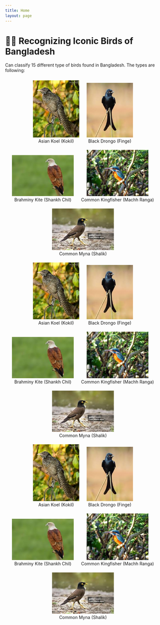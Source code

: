 ```yaml
---
title: Home
layout: page
---
```


<!-- 

This code is for gradio version: 5.44.1  
Project Space link in Hugging Face: https://huggingface.co/spaces/Hasan9519/Cap-Recognizer

 -->

# 🐦‍🔥 Recognizing Iconic Birds of Bangladesh 
Can classify 15 different type of birds found in Bangladesh. The types are following:

<!-- looks not good in preview but looks good in github -->
<!-- |![](images/test-1.jpg)|![](images/test-2.jpg)|![](images/test-3.jpg)|![](images/test-4.jpg)|![](images/test-5.jpg)|
|--------------------------|--------------------------|---------------------------|-------------------------------|-------------------------------|
|    Asian Koel (Kokil)    |  Black Drongo (Finge)    |Brahminy Kite (Shankh Chil)|Common Kingfisher (Machh Ranga)|     Common Myna (Shalik)      |

|![](images/test-6.jpg)|![](images/test-7.jpg)|![](images/test-8.jpg)|![](images/test-9.jpg)|![](images/test-10.jpg)|
|-----------------------|------------------------|------------------------------|-----------------------------|-------------------------------|
| House Crow (Pati Kak) | House Sparrow (Chorui) | Indian Pond Heron (Kani Bok) | Little Cormorant (Pankowri) | Oriental Magpie-Robin (Doel)  |

|![](images/test-11.jpg)|![](images/test-12.jpg)|![](images/test-13.jpg)|![](images/test-14.jpg)|![](images/test-15.jpg)|
|---------------------------|---------------------------|---------------------------------|---------------------------|-------------------------------|
|Red-vented Bulbul (Bulbul) | Rock Pigeon (Payerra)     |Rose-ringed Parakeet (Tiya Pakhi)|Spotted Dove (Telaghughu)  |White-breasted Waterhen (Dahuk)| -->

<div style="text-align: center;">
  <div style="display: inline-block; margin: 10px;">
    <img src="images/test-1.jpg" width="150px" /><br>
    <span>Asian Koel (Kokil)</span>
  </div>
  <div style="display: inline-block; margin: 10px;">
    <img src="images/test-2.jpg" width="150px" /><br>
    <span>Black Drongo (Finge)</span>
  </div>
  <div style="display: inline-block; margin: 10px;">
    <img src="images/test-3.jpg" width="200px" /><br>
    <span>Brahminy Kite (Shankh Chil) </span>
  </div>
  <div style="display: inline-block; margin: 10px;">
    <img src="images/test-4.jpg" width="200px" /><br>
    <span>Common Kingfisher (Machh Ranga)</span>
  </div>
  <div style="display: inline-block; margin: 10px;">
    <img src="images/test-5.jpg" width="200px" /><br>
    <span>Common Myna (Shalik)</span>
  </div>
</div> 

<div style="text-align: center;">
  <div style="display: inline-block; margin: 10px;">
    <img src="images/test-1.jpg" width="150px" /><br>
    <span>Asian Koel (Kokil)</span>
  </div>
  <div style="display: inline-block; margin: 10px;">
    <img src="images/test-2.jpg" width="150px" /><br>
    <span>Black Drongo (Finge)</span>
  </div>
  <div style="display: inline-block; margin: 10px;">
    <img src="images/test-3.jpg" width="200px" /><br>
    <span>Brahminy Kite (Shankh Chil) </span>
  </div>
  <div style="display: inline-block; margin: 10px;">
    <img src="images/test-4.jpg" width="200px" /><br>
    <span>Common Kingfisher (Machh Ranga)</span>
  </div>
  <div style="display: inline-block; margin: 10px;">
    <img src="images/test-5.jpg" width="200px" /><br>
    <span>Common Myna (Shalik)</span>
  </div>
</div> 

<div style="text-align: center;">
  <div style="display: inline-block; margin: 10px;">
    <img src="images/test-1.jpg" width="150px" /><br>
    <span>Asian Koel (Kokil)</span>
  </div>
  <div style="display: inline-block; margin: 10px;">
    <img src="images/test-2.jpg" width="150px" /><br>
    <span>Black Drongo (Finge)</span>
  </div>
  <div style="display: inline-block; margin: 10px;">
    <img src="images/test-3.jpg" width="200px" /><br>
    <span>Brahminy Kite (Shankh Chil) </span>
  </div>
  <div style="display: inline-block; margin: 10px;">
    <img src="images/test-4.jpg" width="200px" /><br>
    <span>Common Kingfisher (Machh Ranga)</span>
  </div>
  <div style="display: inline-block; margin: 10px;">
    <img src="images/test-5.jpg" width="200px" /><br>
    <span>Common Myna (Shalik)</span>
  </div>
</div> 

<!-- uncomment if any theme are not being used -->
<!-- ### 🔍 Try It Yourself  
Upload an image and get predictions using our [Cap Recognizer Tool](./cap_recognizer.html). -->
<!-- --- -->

 